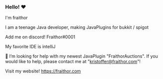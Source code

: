 ### Hello! ❤️
I'm fraithor 

I am a teenage Java developer, making JavaPlugins for bukkit / spigot

Add me on discord! Fraithor#0001

My favorite IDE is intelliJ

🤔 I’m looking for help with my newest JavaPlugin "FraithorAuctions". If you would like to help, please contact me at "kristoffer@fraithor.com"!

Visit my website! https://fraithor.com
